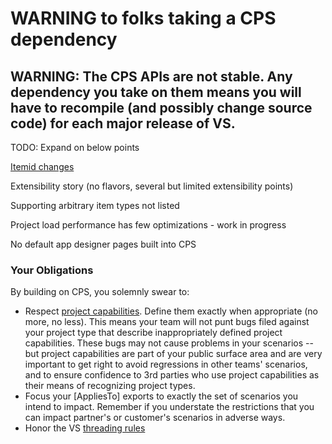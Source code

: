 WARNING to folks taking a CPS dependency
========================================

WARNING: The CPS APIs are not stable. Any dependency you take on them means you will have to recompile (and possibly change source code) for each major release of VS.
----------------------------------------------------------------------------------------------------------------------------------------------------------------------


TODO: Expand on below points


[Itemid changes](onenote:Documentation.one#ItemIDs&section-id={768BD288-CDB5-4DCE-83D2-FC3994703CEA}&page-id={B30BC875-A380-4FE1-9010-F9A4D3F30727}&base-path=http://devdiv/sites/vspe/prjbld/OneNote/TeamInfo/CPS)

Extensibility story (no flavors, several but limited extensibility points)

Supporting arbitrary item types not listed 

Project load performance has few optimizations - work in progress

No default app designer pages built into CPS


### Your Obligations

By building on CPS, you solemnly swear to:

- Respect [project capabilities](Project_Capabilities.md). Define them exactly when appropriate (no more, no less). This means your team will not punt bugs filed against your project type that describe inappropriately defined project capabilities. These bugs may not cause problems in your scenarios -- but project capabilities are part of your public surface area and are very important to get right to avoid regressions in other teams' scenarios, and to ensure confidence to 3rd parties who use project capabilities as their means of recognizing project types.
- Focus your [AppliesTo] exports to exactly the set of scenarios you intend to impact. Remember if you understate the restrictions that you can impact partner's or customer's scenarios in adverse ways.
- Honor the VS [threading rules](onenote:..\VS%20Threading.one#Threading%20Rules&section-id={F67B08B3-2B6A-4472-A492-EEE6749BF8A3}&page-id={D0EEFAB9-99C0-4B8F-AA5F-4287DD69A38F}&end&base-path=http://devdiv/sites/vspe/prjbld/OneNote/TeamInfo)
